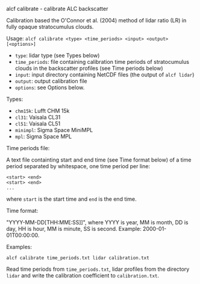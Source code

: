 
alcf calibrate - calibrate ALC backscatter

Calibration based the O'Connor et al. (2004) method of lidar ratio (LR) in fully
opaque stratocumulus clouds.

Usage: `alcf calibrate <type> <time_periods> <input> <output> [<options>]`

- `type`: lidar type (see Types below)
- `time_periods`: file containing calibration time periods of stratocumulus
    clouds in the backscatter profiles (see Time periods below)
- `input`: input directory containing NetCDF files (the output of `alcf lidar`)
- `output`: output calibration file
- `options`: see Options below.

Types:

- `chm15k`: Lufft CHM 15k
- `cl31`: Vaisala CL31
- `cl51`: Vaisala CL51
- `minimpl`: Sigma Space MiniMPL
- `mpl`: Sigma Space MPL

Time periods file:

A text file containting start and end time (see Time format below) of a time
period separated by whitespace, one time period per line:

```
<start> <end>
<start> <end>
...
```

where `start` is the start time and `end` is the end time.

Time format:

"YYYY-MM-DD[THH:MM[:SS]]", where YYYY is year, MM is month, DD is day,
HH is hour, MM is minute, SS is second. Example: 2000-01-01T00:00:00.

Examples:

`alcf calibrate time_periods.txt lidar calibration.txt`

Read time periods from `time_periods.txt`, lidar profiles from the directory
`lidar` and write the calibration coefficient to `calibration.txt`.

	